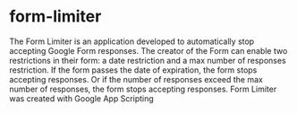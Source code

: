 # form-limiter
The Form Limiter is an application developed to automatically stop accepting Google Form responses. The creator of the Form can enable two restrictions in their form: a date restriction and a max number of responses restriction. If the form passes the date of expiration, the form stops accepting responses. Or if the number of responses exceed the max number of responses, the form stops accepting responses. 
Form Limiter was created with Google App Scripting
